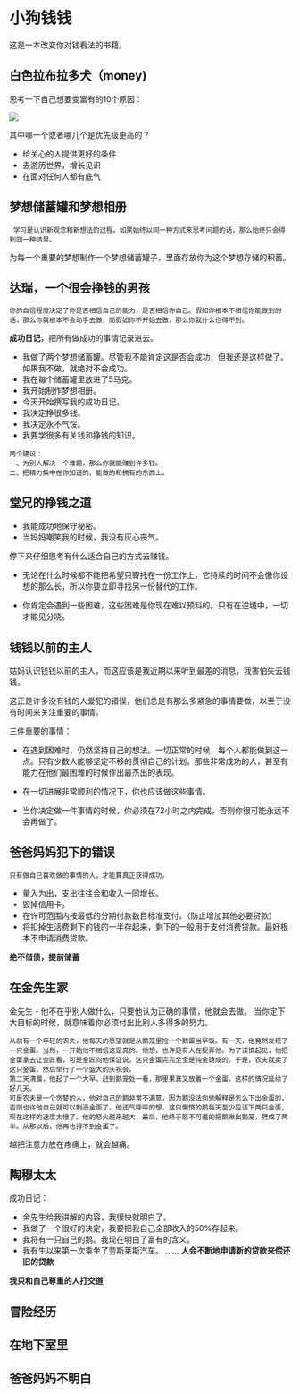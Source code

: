 # 小狗钱钱
这是一本改变你对钱看法的书籍。

## 白色拉布拉多犬（money)
思考一下自己想要变富有的10个原因：

![](2023-03-18-16-14-39.png)

其中哪一个或者哪几个是优先级更高的？

- 给关心的人提供更好的条件
- 去游历世界，增长见识
- 在面对任何人都有底气

## 梦想储蓄罐和梦想相册
``` 学习是认识新观念和新想法的过程。如果始终以同一种方式来思考问题的话，那么始终只会得到同一种结果。```

为每一个重要的梦想制作一个梦想储蓄罐子，里面存放你为这个梦想存储的积蓄。


## 达瑞，一个很会挣钱的男孩
```
你的自信程度决定了你是否相信自己的能力，是否相信你自己。假如你根本不相信你能做到的话，那么你就根本不会动手去做，而假如你不开始去做，那么你就什么也得不到。
```
**成功日记**，把所有做成功的事情记录进去。
- 我做了两个梦想储蓄罐。尽管我不能肯定这是否会成功，但我还是这样做了。如果我不做，就绝对不会成功。
- 我在每个储蓄罐里放进了5马克。
- 我开始制作梦想相册。
- 今天开始撰写我的成功日记。
- 我决定挣很多钱。
- 我决定永不气馁。
- 我要学很多有关钱和挣钱的知识。

```
两个建议：
一、为别人解决一个难题，那么你就能赚到许多钱。
二、把精力集中在你知道的、能做的和拥有的东西上。
```

## 堂兄的挣钱之道
- 我能成功地保守秘密。
- 当妈妈嘲笑我的时候，我没有灰心丧气。

停下来仔细思考有什么适合自己的方式去赚钱。

- 无论在什么时候都不能把希望只寄托在一份工作上，它持续的时间不会像你设想的那么长，所以你要立即寻找另一份替代的工作。

- 你肯定会遇到一些困难，这些困难是你现在难以预料的。只有在逆境中，一切才能见分晓。


## 钱钱以前的主人
姑妈认识钱钱以前的主人，而这应该是我近期以来听到最差的消息，我害怕失去钱钱。

这正是许多没有钱的人爱犯的错误，他们总是有那么多紧急的事情要做，以至于没有时间来关注重要的事情。

三件重要的事情：
- 在遇到困难时，仍然坚持自己的想法。一切正常的时候，每个人都能做到这一点。只有少数人能够坚定不移的贯彻自己的计划。那些非常成功的人，甚至有能力在他们最困难的时候作出最杰出的表现。

- 在一切进展非常顺利的情况下，你也应该做这些事情。

- 当你决定做一件事情的时候，你必须在72小时之内完成，否则你很可能永远不会再做了。

## 爸爸妈妈犯下的错误
```
只有做自己喜欢做的事情的人，才能算真正获得成功。
```
- 量入为出，支出往往会和收入一同增长。
- 毁掉信用卡。
- 在许可范围内按最低的分期付款数目标准支付。（防止增加其他必要贷款）
- 将扣掉生活费剩下的钱的一半存起来，剩下的一般用于支付消费贷款。最好根本不申请消费贷款。

**绝不借债，提前储蓄**

## 在金先生家
金先生 - 他不在乎别人做什么，只要他认为正确的事情，他就会去做。
当你定下大目标的时候，就意味着你必须付出比别人多得多的努力。
```
从前有一个年轻的农夫，他每天的愿望就是从鹅笼里捡一个鹅蛋当早饭。有一天，他竟然发现了一只金蛋。当然，一开始他不相信这是真的。他想，也许是有人在捉弄他。为了谨慎起见，他把金蛋拿去让金匠看，可是金匠向他保证说，这只金蛋完完全全是纯金铸成的。于是，农夫就卖了这只金蛋，然后举行了一个盛大的庆祝会。
第二天清晨，他起了一个大早，赶到鹅笼处一看，那里果真又放着一个金蛋。这样的情况延续了好几天。
可是农夫是一个贪婪的人，他对自己的鹅非常不满意，因为鹅没法向他解释是怎么下出金蛋的，否则也许他自己就可以制造金蛋了。他还气呼呼的想，这只懒惰的鹅每天至少应该下两只金蛋，现在这样的速度太慢了。他的怒火越来越大，最后，他终于怒不可遏的把鹅揪出鹅笼，劈成了两半。从那以后，他再也得不到金蛋了。
```

越把注意力放在疼痛上，就会越痛。

## 陶穆太太
成功日记：
- 金先生给我讲解的内容，我很快就明白了。
- 我做了一个很好的决定，我要把我自己全部收入的50%存起来。
- 我将有一只自己的鹅。我现在明白了富有的含义。
- 我有生以来第一次乘坐了劳斯莱斯汽车。
......
**人会不断地申请新的贷款来偿还旧的贷款**

**我只和自己尊重的人打交道**

## 冒险经历

## 在地下室里

## 爸爸妈妈不明白
